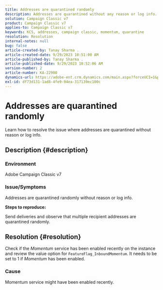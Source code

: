 ```yaml
---
title: Addresses are quarantined randomly
description: Addresses are quarantined without any reason or log info.
solution: Campaign Classic v7
product: Campaign Classic v7
applies-to: Campaign Classic v7
keywords: KCS, addresses, campaign classic, momentum, quarantine
resolution: Resolution
internal-notes: null
bug: false
article-created-by: Tanay Sharma .
article-created-date: 9/29/2023 10:51:00 AM
article-published-by: Tanay Sharma .
article-published-date: 9/29/2023 10:52:06 AM
version-number: 2
article-number: KA-22900
dynamics-url: https://adobe-ent.crm.dynamics.com/main.aspx?forceUCI=1&pagetype=entityrecord&etn=knowledgearticle&id=4cd8bb0f-b65e-ee11-be6f-6045bd0065f9
exl-id: df73d131-1ad8-4fe9-94ea-317139ec100c
---
```

# Addresses are quarantined randomly


Learn how to resolve the issue where addresses are quarantined without reason or log info.

## Description {#description}


### Environment

Adobe Campaign Classic v7



### Issue/Symptoms

Addresses are quarantined randomly without reason or log info.



<b>Steps to reproduce:</b>

Send deliveries and observe that multiple recipient addresses are quarantined randomly.


## Resolution {#resolution}


Check if the *Momentum* service has been enabled recently on the instance and review the value option for `FeatureFlag_InboundMomentum`. It needs to be set to 1 if *Momentum* has been enabled.

### Cause

Momentum service might have been enabled recently.
